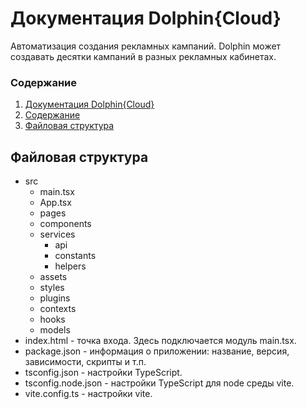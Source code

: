 # Документация Dolphin{Cloud}
Автоматизация создания рекламных кампаний. Dolphin может создавать десятки кампаний в разных рекламных кабинетах.

### Содержание
1. [Документация Dolphin{Cloud}](#документация-dolphincloud)
2. [Содержание](#содержание)
3. [Файловая структура](#файловая-структура)

## Файловая структура
- src
  - main.tsx
  - App.tsx
  - pages
  - components
  - services
    - api
    - constants
    - helpers
  - assets
  - styles
  - plugins
  - contexts
  - hooks
  - models
- index.html - точка входа. Здесь подключается модуль main.tsx.
- package.json - информация о приложении: название, версия, зависимости, скрипты и т.п.
- tsconfig.json - настройки TypeScript.
- tsconfig.node.json - настройки TypeScript для node среды vite.
- vite.config.ts - настройки vite.